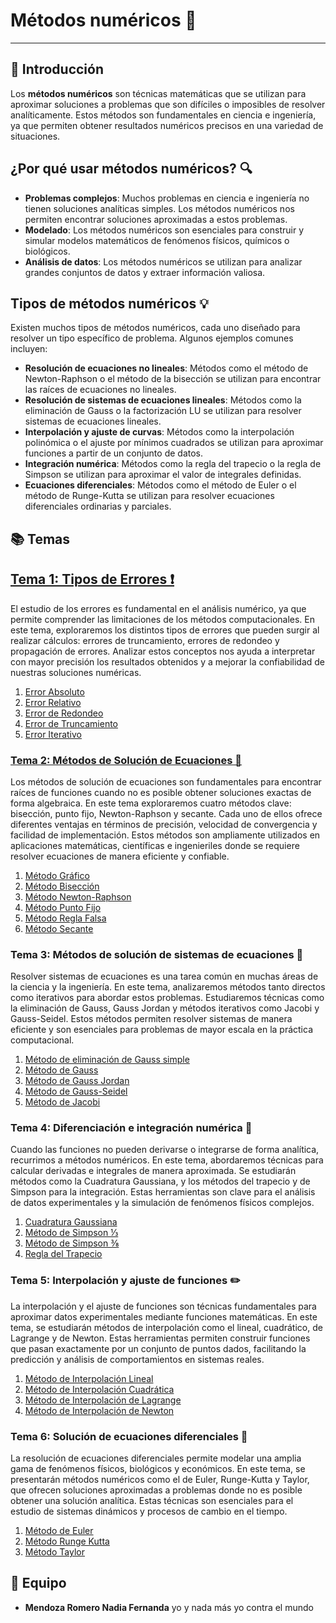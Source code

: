 # Métodos numéricos 🚀
-------------------
## 📌 Introducción  
Los **métodos numéricos** son técnicas matemáticas que se utilizan para aproximar soluciones a problemas que son difíciles o imposibles de resolver analíticamente. Estos métodos son fundamentales en ciencia e ingeniería, ya que permiten obtener resultados numéricos precisos en una variedad de situaciones.
## ¿Por qué usar métodos numéricos? 🔍
* **Problemas complejos**: Muchos problemas en ciencia e ingeniería no tienen soluciones analíticas simples. Los métodos numéricos nos permiten encontrar soluciones aproximadas a estos problemas.
* **Modelado**: Los métodos numéricos son esenciales para construir y simular modelos matemáticos de fenómenos físicos, químicos o biológicos.
* **Análisis de datos**: Los métodos numéricos se utilizan para analizar grandes conjuntos de datos y extraer información valiosa.
## Tipos de métodos numéricos 💡
Existen muchos tipos de métodos numéricos, cada uno diseñado para resolver un tipo específico de problema. Algunos ejemplos comunes incluyen:
* **Resolución de ecuaciones no lineales**: Métodos como el método de Newton-Raphson o el método de la bisección se utilizan para encontrar las raíces de ecuaciones no lineales.
* **Resolución de sistemas de ecuaciones lineales**: Métodos como la eliminación de Gauss o la factorización LU se utilizan para resolver sistemas de ecuaciones lineales.
* **Interpolación y ajuste de curvas**: Métodos como la interpolación polinómica o el ajuste por mínimos cuadrados se utilizan para aproximar funciones a partir de un conjunto de datos.
* **Integración numérica**: Métodos como la regla del trapecio o la regla de Simpson se utilizan para aproximar el valor de integrales definidas.
* **Ecuaciones diferenciales**: Métodos como el método de Euler o el método de Runge-Kutta se utilizan para resolver ecuaciones diferenciales ordinarias y parciales.

## 📚 Temas  

## [Tema 1: Tipos de Errores ❗](./tema-1/README.md)

El estudio de los errores es fundamental en el análisis numérico, ya que permite comprender las limitaciones de los métodos computacionales. En este tema, exploraremos los distintos tipos de errores que pueden surgir al realizar cálculos: errores de truncamiento, errores de redondeo y propagación de errores. Analizar estos conceptos nos ayuda a interpretar con mayor precisión los resultados obtenidos y a mejorar la confiabilidad de nuestras soluciones numéricas.

1. [Error Absoluto](tema-1/Error%20Absoluto.md)
2. [Error Relativo](tema-1/Error%20Relativo.md)
3. [Error de Redondeo](tema-1/Error%20Redondeo.md)
4. [Error de Truncamiento](tema-1/Error%20De%20Truncamiento.md)
5. [Error Iterativo](tema-1/Error%20Iterativo.md)

### [Tema 2: Métodos de Solución de Ecuaciones 🧠](./tema-2/README.md)
Los métodos de solución de ecuaciones son fundamentales para encontrar raíces de funciones cuando no es posible obtener soluciones exactas de forma algebraica. En este tema exploraremos cuatro métodos clave: bisección, punto fijo, Newton-Raphson y secante. Cada uno de ellos ofrece diferentes ventajas en términos de precisión, velocidad de convergencia y facilidad de implementación. Estos métodos son ampliamente utilizados en aplicaciones matemáticas, científicas e ingenieriles donde se requiere resolver ecuaciones de manera eficiente y confiable.

1. [Método Gráfico](tema-2/Método%20Gráfico.md)
2. [Método Bisección](tema-2/Método%20Bisección.md)
3. [Método Newton-Raphson](tema-2/Método%20Newton-Raphson.md)
4. [Método Punto Fijo](tema-2/Método%20Punto%20Fijo.md)
5. [Método Regla Falsa](tema-2/Método%20Regla%20Falsa.md)
6. [Método Secante](tema-2/Método%20Secante.md)

### Tema 3: Métodos de solución de sistemas de ecuaciones 🎯
Resolver sistemas de ecuaciones es una tarea común en muchas áreas de la ciencia y la ingeniería. En este tema, analizaremos métodos tanto directos como iterativos para abordar estos problemas. Estudiaremos técnicas como la eliminación de Gauss, Gauss Jordan y métodos iterativos como Jacobi y Gauss-Seidel. Estos métodos permiten resolver sistemas de manera eficiente y son esenciales para problemas de mayor escala en la práctica computacional.

1. [Método de eliminación de Gauss simple](tema-3/Eliminación%20de%20Gauss%20simple.md)
2. [Método de Gauss](tema-3/Método%20Gauss.md) 
3. [Método de Gauss Jordan](tema-3/Método%20Gauss%20Jordan.md)
4. [Método de Gauss-Seidel](tema-3/Método%20Gauss%20Seidel.md)
5. [Método de Jacobi](tema-3/Método%20Jacobi.md)

### Tema 4: Diferenciación e integración numérica 📐
Cuando las funciones no pueden derivarse o integrarse de forma analítica, recurrimos a métodos numéricos. En este tema, abordaremos técnicas para calcular derivadas e integrales de manera aproximada. Se estudiarán métodos como la Cuadratura Gaussiana, y los métodos del trapecio y de Simpson para la integración. Estas herramientas son clave para el análisis de datos experimentales y la simulación de fenómenos físicos complejos.

1. [Cuadratura Gaussiana](tema-4/Cuadratura%20Gaussiana.md)
2. [Método de Simpson ⅓](tema-4/Método%20de%20Simpson%20⅓.md)
3. [Método de Simpson ⅜](tema-4/Método%20de%20Simpson%20⅜.md)
4. [Regla del Trapecio](tema-4/Regla%20del%20trapecio.md)

### Tema 5: Interpolación y ajuste de funciones ✏️
La interpolación y el ajuste de funciones son técnicas fundamentales para aproximar datos experimentales mediante funciones matemáticas. En este tema, se estudiarán métodos de interpolación como el lineal, cuadrático, de Lagrange y de Newton. Estas herramientas permiten construir funciones que pasan exactamente por un conjunto de puntos dados, facilitando la predicción y análisis de comportamientos en sistemas reales.

1. [Método de Interpolación Lineal](tema-5/Método%20de%20Interpolación%20Lineal.md)
2. [Método de Interpolación Cuadrática](tema-5/Método%20de%20Interpolación%20Cuadrática.md)
3. [Método de Interpolación de Lagrange](tema-5/Método%20de%20Interpolación%20de%20Lagrange.md)
4. [Método de Interpolación de Newton](tema-5/Método%20de%20Interpolación%20de%20Newton.md)

### Tema 6: Solución de ecuaciones diferenciales 🔧
La resolución de ecuaciones diferenciales permite modelar una amplia gama de fenómenos físicos, biológicos y económicos. En este tema, se presentarán métodos numéricos como el de Euler, Runge-Kutta y Taylor, que ofrecen soluciones aproximadas a problemas donde no es posible obtener una solución analítica. Estas técnicas son esenciales para el estudio de sistemas dinámicos y procesos de cambio en el tiempo.

1. [Método de Euler](tema-6/Método%20de%20Euler.md)
2. [Método Runge Kutta](tema-6/Método%20Runge%20Kutta.md)
3. [Método Taylor](tema-6/Método%20Taylor.md)


## 👥 Equipo  
- **Mendoza Romero Nadia Fernanda**  yo y nada más yo contra el mundo
  
